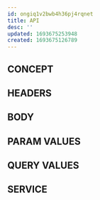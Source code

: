 ```yaml
---
id: ongiq1v2bwb4h36pj4rqnet
title: API
desc: ''
updated: 1693675253948
created: 1693675126789
---
```


## CONCEPT

## HEADERS

## BODY

## PARAM VALUES

## QUERY VALUES

## SERVICE

